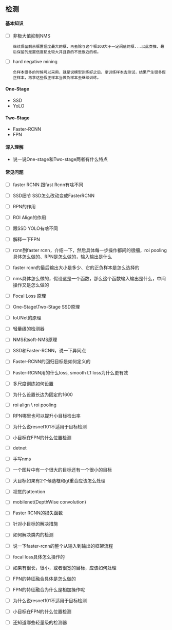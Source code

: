 ## 检测

#### 基本知识  
- [ ] 非极大值抑制NMS  
  ```各类分别处理．对于每一类，首先保留置信度最大的框，然后去除与这个框IOU大于一定阀值的框，除了刚刚已经保留的最大置信度的框和已经去除的框，
  继续保留剩余框置信度最大的框，再去除与这个框IOU大于一定阀值的框...以此类推，最后保留的是置信度都比较大并且靠的不是很近的框。
  ```
- [ ] hard negative mining  
  ```
  负样本很多的时候可以采用，就是说模型训练好之后，拿训练样本去测试，结果产生很多假正样本，再拿这些假正样本当做负样本去继续训练。  
  ```
  
#### One-Stage 
- SSD
- YoLO
#### Two-Stage 
- Faster-RCNN
- FPN

#### 深入理解
- 说一说One-stage和Two-stage两者有什么特点



#### 常见问题
- [ ] faster RCNN 跟fast Rcnn有啥不同
- [ ] SSD细节 SSD怎么改动变成FasterRCNN    
- [ ] RPN的作用  
- [ ] ROI Align的作用    
- [ ] 跟SSD YOLO有啥不同  
- [ ] 解释一下FPN  
- [ ] rcnn到faster rcnn，介绍一下，然后具体每一步操作都问的很细，roi pooling具体怎么做的、RPN是怎么做的，输入输出是什么
- [ ] faster rcnn的最后输出大小是多少、它的正负样本是怎么选择的  
- [ ] nms具体怎么做的，假设这是一个函数，那么这个函数输入输出是什么，中间操作又是怎么做的
- [ ] Focal Loss 原理  
- [ ] One-Stage\Two-Stage  SSD原理  
- [ ] IoUNet的原理  
- [ ] 轻量级的检测器  
- [ ] NMS和soft-NMS原理  
- [ ] SSD和Faster-RCNN，说一下异同点  
- [ ] Faster-RCNN的回归目标是如何定义的  
- [ ] Faster-RCNN用的什么loss, smooth L1 loss为什么更有效 
- [ ] 多尺度训练如何设置  
- [ ] 为什么设置长边为固定的1600  
- [ ] roi align \ roi pooling 
- [ ] RPN哪里也可以提升小目标检出率 
- [ ] 为什么说resnet101不适用于目标检测  
- [ ] 小目标在FPN的什么位置检测 
- [ ] detnet 
- [ ] 手写nms
- [ ] 一个图片中有一个很大的目标还有一个很小的目标
- [ ] 大目标如果有2个候选框和gt重合应该怎么处理  
- [ ] 视觉的attention
- [ ] mobilenet(DepthWise convolution)  
- [ ] Faster RCNN的损失函数  
- [ ] 针对小目标的解决措施
- [ ] 如何解决类内的检测
- [ ] 说一下faster-rcnn的整个从输入到输出的框架流程　　
- [ ] focal loss具体怎么操作的   
- [ ] 如果有很长，很小，或者很宽的目标，应该如何处理
- [ ] FPN的特征融合具体是怎么做的
- [ ] FPN的特征融合为什么是相加操作呢
- [ ] 为什么说resnet101不适用于目标检测
- [ ] 小目标在FPN的什么位置检测  
- [ ] 还知道哪些轻量级的检测器
 
 
 
 
 
 
 

